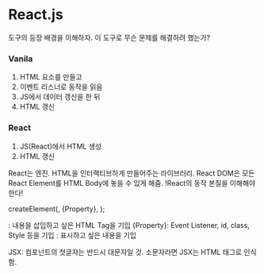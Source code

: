 # React.js
도구의 등장 배경을 이해하자. 이 도구로 무슨 문제를 해결하려 했는가?

### Vanila
1. HTML 요소를 만들고
2. 이벤트 리스너로 동작을 읽음
3. JS에서 데이터 갱신을 한 뒤
4. HTML 갱신

### React
1. JS(React)에서 HTML 생성
2. HTML 갱신

React는 엔진. HTML을 인터랙티브하게 만들어주는 라이브러리.
React DOM은 모든 React Element를 HTML Body에 놓을 수 있게 해줌.
!React의 동작 본질을 이해해야 한다!

createElement(<HTML Tag>, {Property}, <Content>);
<HTML Tag>: 내용을 삽입하고 싶은 HTML Tag을 기입
{Property}: Event Listener, id, class, Style 등을 기입
<Content>: 표시하고 싶은 내용을 기입

JSX:
컴포넌트의 첫글자는 반드시 대문자일 것.
소문자라면 JSX는 HTML 태그로 인식함.